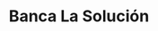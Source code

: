 ---
title: "Banca La Solución"
url: /santiago-de-los-caballeros/banca-la-solucion/
shop: Lotterie
---